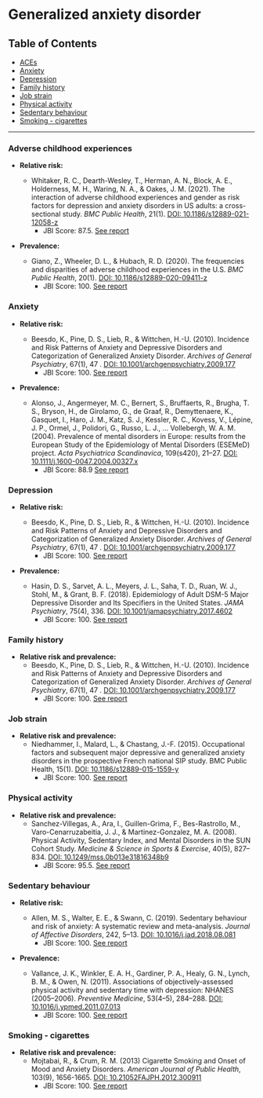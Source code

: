 # Generalized anxiety disorder

## Table of Contents
- [ACEs](#adverse-childhood-experiences)
- [Anxiety](#anxiety)
- [Depression](#depression)
- [Family history](#family-history)
- [Job strain](#job-strain)
- [Physical activity](#physical-activity)
- [Sedentary behaviour](#sedentary-behaviour)
- [Smoking - cigarettes](#smoking---cigarettes)

---

### Adverse childhood experiences
 - **Relative risk:**
    - Whitaker, R. C., Dearth-Wesley, T., Herman, A. N., Block, A. E., Holderness, M. H., Waring, N. A., & Oakes, J. M. (2021). The interaction of adverse childhood experiences and gender as risk factors for depression and anxiety disorders in US adults: a cross-sectional study. *BMC Public Health*, 21(1). [DOI: 10.1186/s12889-021-12058-z](https://doi.org/10.1186/s12889-021-12058-z)
      - JBI Score: 87.5. [See report](../jbi-reports/Whitaker%20et%20al.%20(2021).md)

 - **Prevalence:**
    - Giano, Z., Wheeler, D. L., & Hubach, R. D. (2020). The frequencies and disparities of adverse childhood experiences in the U.S. *BMC Public Health*, 20(1). [DOI: 10.1186/s12889-020-09411-z](https://doi.org/10.1186/s12889-020-09411-z)
      - JBI Score: 100. [See report](../jbi-reports/Giano%20et%20al.%20(2020).md)

### Anxiety
 - **Relative risk:**
    - Beesdo, K., Pine, D. S., Lieb, R., & Wittchen, H.-U. (2010). Incidence and Risk Patterns of Anxiety and Depressive Disorders and Categorization of Generalized Anxiety Disorder. *Archives of General Psychiatry*, 67(1), 47  . [DOI: 10.1001/archgenpsychiatry.2009.177](https://doi.org/10.1001/archgenpsychiatry.2009.177)
      - JBI Score: 100. [See report](../jbi-reports/Beesdo%20et%20al.%20(2010).md)

 - **Prevalence:**
    - Alonso, J., Angermeyer, M. C., Bernert, S., Bruffaerts, R., Brugha, T. S., Bryson, H., de Girolamo, G., de Graaf, R., Demyttenaere, K., Gasquet, I., Haro, J. M., Katz, S. J., Kessler, R. C., Kovess, V., Lépine, J. P., Ormel, J., Polidori, G., Russo, L. J., … Vollebergh, W. A. M. (2004). Prevalence of mental disorders in Europe: results from the European Study of the Epidemiology of Mental Disorders (ESEMeD) project. *Acta Psychiatrica Scandinavica*, 109(s420), 21–27. [DOI: 10.1111/j.1600-0047.2004.00327.x](https://doi.org/10.1111/j.1600-0047.2004.00327.x)
      - JBI Score: 88.9 [See report](../jbi-reports/Alonso%20et%20al.%20(2004).md)

### Depression
 - **Relative risk:**
    - Beesdo, K., Pine, D. S., Lieb, R., & Wittchen, H.-U. (2010). Incidence and Risk Patterns of Anxiety and Depressive Disorders and Categorization of Generalized Anxiety Disorder. *Archives of General Psychiatry*, 67(1), 47  . [DOI: 10.1001/archgenpsychiatry.2009.177](https://doi.org/10.1001/archgenpsychiatry.2009.177)
      - JBI Score: 100. [See report](../jbi-reports/Beesdo%20et%20al.%20(2010).md)

 - **Prevalence:**
    - Hasin, D. S., Sarvet, A. L., Meyers, J. L., Saha, T. D., Ruan, W. J., Stohl, M., & Grant, B. F. (2018). Epidemiology of Adult DSM-5 Major Depressive Disorder and Its Specifiers in the United States. *JAMA Psychiatry*, 75(4), 336. [DOI: 10.1001/jamapsychiatry.2017.4602](https://doi.org/10.1001/jamapsychiatry.2017.4602)
      - JBI Score: 100. [See report](../jbi-reports/Hasin%20et%20al.%20(2018).md)   

### Family history
 - **Relative risk and prevalence:**
    - Beesdo, K., Pine, D. S., Lieb, R., & Wittchen, H.-U. (2010). Incidence and Risk Patterns of Anxiety and Depressive Disorders and Categorization of Generalized Anxiety Disorder. *Archives of General Psychiatry*, 67(1), 47  . [DOI: 10.1001/archgenpsychiatry.2009.177](https://doi.org/10.1001/archgenpsychiatry.2009.177)
      - JBI Score: 100. [See report](../jbi-reports/Beesdo%20et%20al.%20(2010).md)

### Job strain
 - **Relative risk and prevalence:**
    - Niedhammer, I., Malard, L., & Chastang, J.-F. (2015). Occupational factors and subsequent major depressive and generalized anxiety disorders in the prospective French national SIP study. BMC Public Health, 15(1). [DOI: 10.1186/s12889-015-1559-y](https://doi.org/10.1186/s12889-015-1559-y)
      - JBI Score: 100. [See report](../jbi-reports/Niedhammer%20et%20al.%20(2015).md) 

### Physical activity
 - **Relative risk and prevalence:**
    - Sanchez-Villegas, A., Ara, I., Guillen-Grima, F., Bes-Rastrollo, M., Varo-Cenarruzabeitia, J. J., & Martinez-Gonzalez, M. A. (2008). Physical Activity, Sedentary Index, and Mental Disorders in the SUN Cohort Study. *Medicine &amp; Science in Sports &amp; Exercise*, 40(5), 827–834. [DOI: 10.1249/mss.0b013e31816348b9](https://doi.org/10.1249/mss.0b013e31816348b9)
      - JBI Score: 95.5. [See report](../jbi-reports/Sanchez-Villegas%20et%20al.%20(2008).md)

### Sedentary behaviour
 - **Relative risk:**
    - Allen, M. S., Walter, E. E., & Swann, C. (2019). Sedentary behaviour and risk of anxiety: A systematic review and meta-analysis. *Journal of Affective Disorders*, 242, 5–13. [DOI: 10.1016/j.jad.2018.08.081](https://doi.org/10.1016/j.jad.2018.08.081)
      - JBI Score: 100. [See report](../jbi-reports/Allen%20et%20al.%20(2019).md)

 - **Prevalence:**
    - Vallance, J. K., Winkler, E. A. H., Gardiner, P. A., Healy, G. N., Lynch, B. M., & Owen, N. (2011). Associations of objectively-assessed physical activity and sedentary time with depression: NHANES (2005–2006). *Preventive Medicine*, 53(4–5), 284–288. [DOI: 10.1016/j.ypmed.2011.07.013](https://doi.org/10.1016/j.ypmed.2011.07.013)
      - JBI Score: 100. [See report](../jbi-reports/Vallance%20et%20al.%20(2011).md)

### Smoking - cigarettes
 - **Relative risk and prevalence:**
    - Mojtabai, R., & Crum, R. M. (2013) Cigarette Smoking and Onset of Mood and Anxiety Disorders. *American Journal of Public Health*, 103(9), 1656-1665. [DOI: 10.21052FAJPH.2012.300911](https://doi.org/10.21052FAJPH.2012.300911)
      - JBI Score: 100. [See report](../jbi-reports/Mojtabai%20%26%20Crum%20(2013).md)
